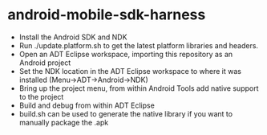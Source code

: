 android-mobile-sdk-harness
==========================

* Install the Android SDK and NDK
* Run ./update.platform.sh to get the latest platform libraries and headers.
* Open an ADT Eclipse workspace, importing this repository as an Android project
* Set the NDK location in the ADT Eclipse workspace to where it was installed (Menu->ADT->Android->NDK)
* Bring up the project menu, from within Android Tools add native support to the project
* Build and debug from within ADT Eclipse
* build.sh can be used to generate the native library if you want to manually package the .apk